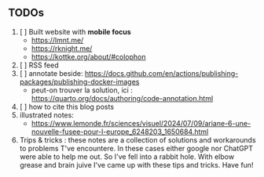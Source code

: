 ## TODOs

1. [ ] Built website with **mobile focus**
   - https://lmnt.me/
   - https://rknight.me/
   - https://kottke.org/about/#colophon
2. [ ] RSS feed
3. [ ] annotate beside: https://docs.github.com/en/actions/publishing-packages/publishing-docker-images
   - peut-on trouver la solution, ici : https://quarto.org/docs/authoring/code-annotation.html
4. [ ] how to cite this blog posts
5. illustrated notes:
   - https://www.lemonde.fr/sciences/visuel/2024/07/09/ariane-6-une-nouvelle-fusee-pour-l-europe_6248203_1650684.html
6. Trips & tricks : these notes are a collection of solutions and workarounds to problems T've encountere. In these cases either google nor ChatGPT were able to help me out. So I've fell into a rabbit hole. With elbow grease and brain juive I've came up with these tips and tricks. Have fun!
